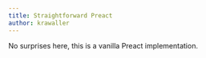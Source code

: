 ```yaml
---
title: Straightforward Preact
author: krawaller
---
```


No surprises here, this is a vanilla Preact implementation.